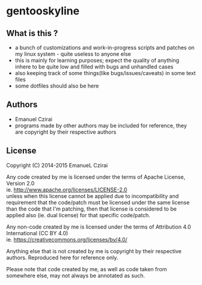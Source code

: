 gentooskyline
=============


What is this ?
--------------

- a bunch of customizations and work-in-progress scripts and patches on my linux system - quite useless to anyone else 
- this is mainly for learning purposes; expect the quality of anything inhere to be quite low and filled with bugs and unhandled cases 
- also keeping track of some things(like bugs/issues/caveats) in some text files 
- some dotfiles should also be here 


Authors
-------

* Emanuel Czirai
* programs made by other authors may be included for reference, they are copyright by their respective authors

License
-------

Copyright (C) 2014-2015 EmanueL Czirai

Any code created by me is licensed under the terms of Apache License, Version 2.0  
ie. http://www.apache.org/licenses/LICENSE-2.0  
unless when this license cannot be applied due to incompatibility and requirement that the code/patch must be licensed under the same license than the code that I'm patching, then that license is considered to be applied also (ie. dual license) for that specific code/patch.

Any non-code created by me is licensed under the terms of Attribution 4.0 International (CC BY 4.0)  
ie. https://creativecommons.org/licenses/by/4.0/  

Anything else that is not created by me is copyright by their respective authors. Reproduced here for reference only.

Please note that code created by me, as well as code taken from somewhere else, may not always be annotated as such.


